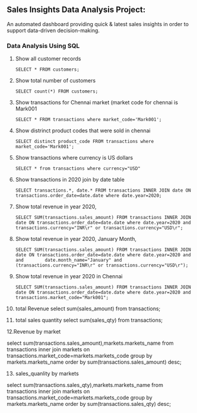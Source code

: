 ## Sales Insights Data Analysis Project:
   An automated dashboard providing quick & latest sales insights in order to support data-driven decision-making.

### Data Analysis Using SQL

1. Show all customer records

    `SELECT * FROM customers;`

2. Show total number of customers

    `SELECT count(*) FROM customers;`

3. Show transactions for Chennai market (market code for chennai is Mark001

    `SELECT * FROM transactions where market_code='Mark001';`

4. Show distrinct product codes that were sold in chennai

    `SELECT distinct product_code FROM transactions where market_code='Mark001';`

5. Show transactions where currency is US dollars

    `SELECT * from transactions where currency="USD"`

6. Show transactions in 2020 join by date table

    `SELECT transactions.*, date.* FROM transactions INNER JOIN date ON transactions.order_date=date.date where date.year=2020;`

7. Show total revenue in year 2020,

    `SELECT SUM(transactions.sales_amount) FROM transactions INNER JOIN date ON transactions.order_date=date.date where date.year=2020 and 				transactions.currency="INR\r" or transactions.currency="USD\r";`
	
8. Show total revenue in year 2020, January Month,

    `SELECT SUM(transactions.sales_amount) FROM transactions INNER JOIN date ON transactions.order_date=date.date where date.year=2020 and and 		 
      date.month_name="January" and (transactions.currency="INR\r" or transactions.currency="USD\r");`

9. Show total revenue in year 2020 in Chennai

    `SELECT SUM(transactions.sales_amount) FROM transactions INNER JOIN date ON transactions.order_date=date.date where date.year=2020
	and transactions.market_code="Mark001";`
10. total Revenue
 select sum(sales_amount) from transactions;

11. total sales quantity
select sum(sales_qty) from transactions;

12.Revenue by market
 
 select sum(transactions.sales_amount),markets.markets_name from transactions
 inner join markets
 on transactions.market_code=markets.markets_code
 group by markets.markets_name
 order by sum(transactions.sales_amount) desc;
 
 13. sales_quanlity by markets
 
 select sum(transactions.sales_qty),markets.markets_name from transactions
 inner join markets
 on transactions.market_code=markets.markets_code
 group by markets.markets_name
 order by sum(transactions.sales_qty) desc;
  
  

